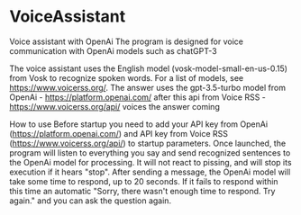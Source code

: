 # VoiceAssistant
Voice assistant with OpenAi
The program is designed for voice communication with OpenAi models such as chatGPT-3

The voice assistant uses the English model (vosk-model-small-en-us-0.15) from Vosk to recognize spoken words. For a list of models, see https://www.voicerss.org/.
The answer uses the gpt-3.5-turbo model from OpenAi - https://platform.openai.com/ after this api from Voice RSS - https://www.voicerss.org/api/ voices the answer coming

How to use
Before startup you need to add your API key from OpenAi (https://platform.openai.com/) and API key from Voice RSS (https://www.voicerss.org/api/) to startup parameters. Once launched, the program will listen to everything you say and send recognized sentences to the OpenAi model for processing. It will not react to pissing, and will stop its execution if it hears "stop".
After sending a message, the OpenAi model will take some time to respond, up to 20 seconds. If it fails to respond within this time an automatic "Sorry, there wasn't enough time to respond. Try again." and you can ask the question again.
